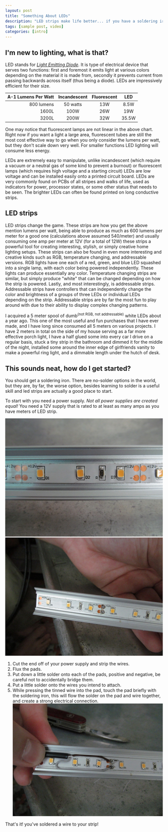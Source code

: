 ```yaml
---
layout: post
title: "Something About LEDs"
description: "LED strips make life better... if you have a soldering iron."
tags: [sample post, video]
categories: [intro]
---
```


## I'm new to lighting, what is that?

LED stands for [*Light Emitting Diode*](https://en.wikipedia.org/wiki/Light-emitting_diode). It is type of electrical device that serves two functions: first and foremost it emits light at various colors depending on the material it is made from, secondly it prevents current from passing backwards across itself (thus being a diode). LEDs are impressively efficient for their size.

| A-1 Lumens Per Watt | Incandescent | Fluorescent | LED   |
|--------------------:|:------------:|:-----------:|:-----:|
| 800 lumens          | 50 watts     | 13W         | 8.5W  |
| 1600L               | 100W         | 26W         | 19W   |
| 3200L               | 200W         | 32W         | 35.5W |

One may notice that fluorescent lamps are not linear in the above chart. Right now if you want a light a large area, fluorescent tubes are still the most cost effective way to go when you only consider the lumens per watt, but they don't scale down very well. For smaller functions LED lighting will consume less energy.

LEDs are extremely easy to manipulate, unlike incandescent (which require a vacuum or a neutral gas of some kind to prevent a burnout) or fluorescent lamps (which requires high voltage and a starting circuit) LEDs are low voltage and can be installed easily onto a printed circuit board. LEDs are very commonly found on PCBs of all stripes and walks of life, used as indicators for power, processor states, or some other status that needs to be seen. The brighter LEDs can often be found printed on long conductive strips.

## LED strips

LED strips change the game. These strips are how you get the above mention lumens per watt, being able to produce as much as 600 lumens per meter for a good one (calculations above assumed 540/meter) and usually consuming one amp per meter at 12V (for a total of 12W) these strips a powerful tool for creating interesting, stylish, or simply creative home lighting setups. These strips can also be found in even more interesting and creative kinds such as RGB, temperature changing, and addressable versions. RGB lights have one each of a red, green, and blue LED squashed into a single lamp, with each color being powered independently. These lights can produce essentially any color. Temperature changing strips are similar, but simply produce "white" that can be changed depending on how the strip is powered. Lastly, and most interestingly, is addressable strips. Addressable strips have controllers that can independently change the color and brightness of a groups of three LEDs or individual LEDs depending on the strip. Addressable strips are by far the most fun to play around with due to their ability to display complex changing patterns.

I acquired a 5 meter spool of dumb<sup>(not RGB, not addressable)</sup> white LEDs about a year ago. This one of the most useful and fun purchases that I have ever made, and I have long since consumed all 5 meters on various projects. I have 2 meters in total on the side of my house serving as a far more effective porch light, I have a half glued some into every car I drive on a regular basis, stuck a tiny strip in the bathroom and dimmed it for the middle of the night, installed some around the inner edge of girlfriends vanity to make a powerful ring light, and a dimmable length under the hutch of desk.

## This sounds neat, how do I get started?

You should get a soldering iron. There are no-solder options in the world, but they are, by far, the worse option, besides learning to solder is a useful skill and led strips are actually a good place to start.

To start with you need a power supply. *Not all power supplies are created equal!* You need a 12V supply that is rated to at least as many amps as you have meters of LED strip.

![led-strip-closeup]
![tinned-strip]
1. Cut the end off of your power supply and strip the wires.
2. Flux the pads.
3. Put down a little solder onto each of the pads, positive and negative, be careful not to accidentally bridge them.
4. Put a little solder onto the wires you intend to attach.
5. While pressing the tinned wire into the pad, touch the pad briefly with the soldering iron, this will flow the solder on the pad and wire together, and create a strong electrical connection.
![soldered-strip]

That's it! you've soldered a wire to your strip!

[led-strip-closeup]:images/leds/led-strip-closeup.jpg
[tinned-strip]:images/leds/tinned-strip.jpg
[soldered-strip]:images/leds/soldered-strip.jpg